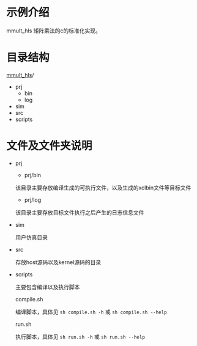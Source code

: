 # 示例介绍



mmult_hls 矩阵乘法的c的标准化实现。

# 目录结构
[mmult_hls](#mmult_hls_dir)/

- prj
  - bin
  - log
- sim
- src
- scripts

# 文件及文件夹说明
- prj

  - prj/bin

  该目录主要存放编译生成的可执行文件，以及生成的xclbin文件等目标文件

  - prj/log

  该目录主要存放目标文件执行之后产生的日志信息文件
- sim

  用户仿真目录

- src

  存放host源码以及kernel源码的目录


- scripts

  主要包含编译以及执行脚本

  compile.sh

  编译脚本，具体见 `sh compile.sh -h` 或 `sh compile.sh --help`

  run.sh

  执行脚本，具体见 `sh run.sh -h` 或 `sh run.sh --help`

